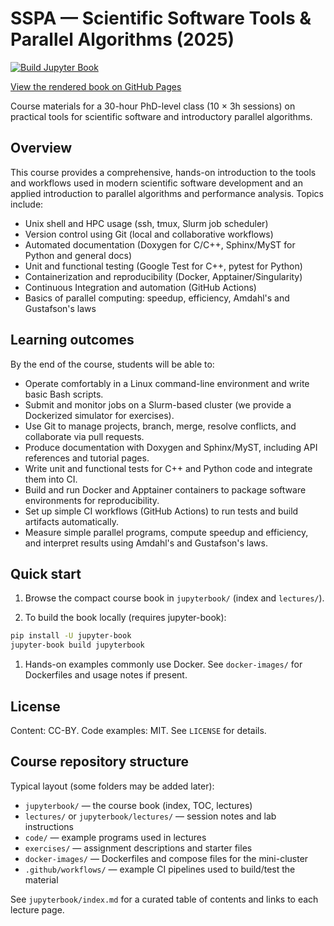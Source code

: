 # SSPA — Scientific Software Tools & Parallel Algorithms (2025)

[![Build Jupyter Book](https://github.com/luca-heltai/sspa/actions/workflows/build-book.yml/badge.svg)](https://github.com/luca-heltai/sspa/actions/workflows/build-book.yml)

[View the rendered book on GitHub Pages](https://luca-heltai.github.io/sspa/)

Course materials for a 30-hour PhD-level class (10 × 3h sessions) on practical tools for scientific software and introductory parallel algorithms.

## Overview

This course provides a comprehensive, hands-on introduction to the tools and workflows used in modern scientific software development and an applied introduction to parallel algorithms and performance analysis. Topics include:

- Unix shell and HPC usage (ssh, tmux, Slurm job scheduler)
- Version control using Git (local and collaborative workflows)
- Automated documentation (Doxygen for C/C++, Sphinx/MyST for Python and general docs)
- Unit and functional testing (Google Test for C++, pytest for Python)
- Containerization and reproducibility (Docker, Apptainer/Singularity)
- Continuous Integration and automation (GitHub Actions)
- Basics of parallel computing: speedup, efficiency, Amdahl's and Gustafson's laws

## Learning outcomes

By the end of the course, students will be able to:

- Operate comfortably in a Linux command-line environment and write basic Bash scripts.
- Submit and monitor jobs on a Slurm-based cluster (we provide a Dockerized simulator for exercises).
- Use Git to manage projects, branch, merge, resolve conflicts, and collaborate via pull requests.
- Produce documentation with Doxygen and Sphinx/MyST, including API references and tutorial pages.
- Write unit and functional tests for C++ and Python code and integrate them into CI.
- Build and run Docker and Apptainer containers to package software environments for reproducibility.
- Set up simple CI workflows (GitHub Actions) to run tests and build artifacts automatically.
- Measure simple parallel programs, compute speedup and efficiency, and interpret results using Amdahl's and Gustafson's laws.

## Quick start

1. Browse the compact course book in `jupyterbook/` (index and `lectures/`).

1. To build the book locally (requires jupyter-book):

```bash
pip install -U jupyter-book
jupyter-book build jupyterbook
```

1. Hands-on examples commonly use Docker. See `docker-images/` for Dockerfiles and usage notes if present.

## License

Content: CC-BY. Code examples: MIT. See `LICENSE` for details.

## Course repository structure

Typical layout (some folders may be added later):

- `jupyterbook/` — the course book (index, TOC, lectures)
- `lectures/` or `jupyterbook/lectures/` — session notes and lab instructions
- `code/` — example programs used in lectures
- `exercises/` — assignment descriptions and starter files
- `docker-images/` — Dockerfiles and compose files for the mini-cluster
- `.github/workflows/` — example CI pipelines used to build/test the material

See `jupyterbook/index.md` for a curated table of contents and links to each lecture page.
